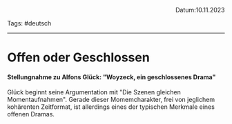 <p align="right">Datum:10.11.2023</p>

Tags: #deutsch 

---

# Offen oder Geschlossen
#### Stellungnahme zu Alfons Glück: "Woyzeck, ein geschlossenes Drama"

Glück beginnt seine Argumentation mit "Die Szenen gleichen Momentaufnahmen". Gerade dieser Momemcharakter, frei von jeglichem kohärenten Zeitformat, ist allerdings eines der typischen Merkmale eines offenen Dramas.
